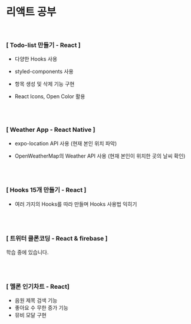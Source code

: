 # 리액트 공부

<br/>

### [ Todo-list 만들기 - React ]

- 다양한 Hooks 사용<br />
- styled-components 사용<br />
- 항목 생성 및 삭제 기능 구현<br />
- React Icons, Open Color 활용<br />

  <br />
  <br />

### [ Weather App - React Native ]

- expo-location API 사용 (현재 본인 위치 파악)<br />
- OpenWeatherMap의 Weather API 사용 (현재 본인이 위치한 곳의 날씨 확인)<br />

  <br />
  <br />

### [ Hooks 15개 만들기 - React ]

- 여러 가지의 Hooks를 따라 만들며 Hooks 사용법 익히기<br />

  <br />
  <br />

### [ 트위터 클론코딩 - React & firebase ]

학습 중에 있습니다.

<br />
<br />

### [ 멜론 인기차트 - React]

- 음원 제목 검색 기능
- 좋아요 수 무한 증가 기능
- 뮤비 모달 구현

<br />
<br />
